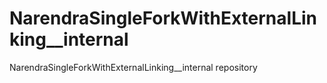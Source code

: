 # NarendraSingleForkWithExternalLinking__internal

NarendraSingleForkWithExternalLinking__internal repository